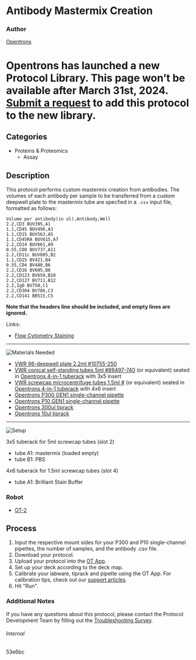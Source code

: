 # Antibody Mastermix Creation

### Author
[Opentrons](https://opentrons.com/)


# Opentrons has launched a new Protocol Library. This page won’t be available after March 31st, 2024. [Submit a request](https://docs.google.com/forms/d/e/1FAIpQLSdYYp9QCKow4nn0KlCVsMS3HX0eJ0N9O7-erajKvcpT0lWbSg/viewform) to add this protocol to the new library.

## Categories
* Proteins & Proteomics
	* Assay

## Description
This protocol performs custom mastermix creation from antibodies. The volumes of each antibody per sample to be transferred from a custom deepwell plate to the mastermix tube are specfied in a `.csv` input file, formatted as follows:

```
Volume per antibody(in ul),Antibody,Well
2.2,CD3 BUV395,A1
1.1,CD45 BUV496,A3
1.1,CD15 BUV563,A5
1.1,CD45RA BUV615,A7
2.2,CD14 BUV661,A9
0.55,CD8 BUV737,A11
2.2,CD11c BUV805,B2
1.1,CD25 BV421,B4
0.55,CD4 BV480,B6
2.2,CD16 BV605,B8
2.2,CD123 BV650,B10
2.2,CD127 BV711,B12
2.2,IgD BV750,C1
2.2,CD304 BV786,C3
2.2,CD141 BB515,C5
```

**Note that the headers line should be included, and empty lines are ignored.**

Links:
* [Flow Cytometry Staining](./53e6bc_flow_cytometry_staining)

---
![Materials Needed](https://s3.amazonaws.com/opentrons-protocol-library-website/custom-README-images/001-General+Headings/materials.png)

* [VWR 96-deepwell plate 2.2ml #10755-250](https://us.vwr.com/store/product/4693284/vwr-96-well-deep-well-plates)
* [VWR conical self-standing tubes 5ml #89497-740](https://us.vwr.com/store/product/11707931/self-standing-sample-tubes-5-and-10-ml-globe-scientific) (or equivalent) seated in [Opentrons 4-in-1 tuberack](https://shop.opentrons.com/collections/verified-labware/products/tube-rack-set-1) with 3x5 insert
* [VWR screwcap microcentrifuge tubes 1.5ml #](https://us.vwr.com/store/product/4674084/vwr-microcentrifuge-tubes-with-socket-screw-cap) (or equivalent) seated in [Opentrons 4-in-1 tuberack](https://shop.opentrons.com/collections/verified-labware/products/tube-rack-set-1) with 4x6 insert
* [Opentrons P300 GEN1 single-channel pipette](https://shop.opentrons.com/collections/ot-2-pipettes/products/single-channel-electronic-pipette?variant=5984549109789)
* [Opentrons P10 GEN1 single-channel pipette](https://shop.opentrons.com/collections/ot-2-pipettes/products/single-channel-electronic-pipette?variant=31059478970462)
* [Opentrons 300ul tiprack](https://shop.opentrons.com/collections/opentrons-tips/products/opentrons-300ul-tips)
* [Opentrons 10ul tiprack](https://shop.opentrons.com/collections/opentrons-tips/products/opentrons-10ul-tips)

---
![Setup](https://s3.amazonaws.com/opentrons-protocol-library-website/custom-README-images/001-General+Headings/Setup.png)

3x5 tuberack for 5ml screwcap tubes (slot 2)
* tube A1: mastermix (loaded empty)
* tube B1: PBS

4x6 tuberack for 1.5ml screwcap tubes (slot 4)
* tube A1: Brilliant Stain Buffer

### Robot
* [OT-2](https://opentrons.com/ot-2)

## Process
1. Input the respective mount sides for your P300 and P10 single-channel pipettes, the number of samples, and the antibody .csv file.
2. Download your protocol.
3. Upload your protocol into the [OT App](https://opentrons.com/ot-app).
4. Set up your deck according to the deck map.
5. Calibrate your labware, tiprack and pipette using the OT App. For calibration tips, check out our [support articles](https://support.opentrons.com/en/collections/1559720-guide-for-getting-started-with-the-ot-2).
6. Hit "Run".

### Additional Notes
If you have any questions about this protocol, please contact the Protocol Development Team by filling out the [Troubleshooting Survey](https://protocol-troubleshooting.paperform.co/).

###### Internal
53e6bc
